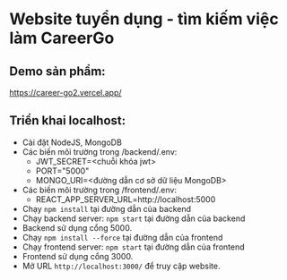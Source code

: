 # Website tuyển dụng - tìm kiếm việc làm CareerGo

## Demo sản phẩm:
https://career-go2.vercel.app/

## Triển khai localhost:

- Cài đặt NodeJS, MongoDB
- Các biến môi trường trong /backend/.env:
  - JWT_SECRET=<chuỗi khóa jwt>
  - PORT="5000"
  - MONGO_URI=<đường dẫn cơ sở dữ liệu MongoDB>
- Các biến môi trường trong /frontend/.env:
  - REACT_APP_SERVER_URL=http://localhost:5000
- Chạy `npm install` tại đường dẫn của backend
- Chạy backend server: `npm start` tại đường dẫn của backend
- Backend sử dụng cổng 5000.
- Chạy `npm install --force` tại đường dẫn của frontend
- Chạy frontend server: `npm start` tại đường dẫn của frontend
- Frontend sử dụng cổng 3000.
- Mở URL `http://localhost:3000/` để truy cập website.
